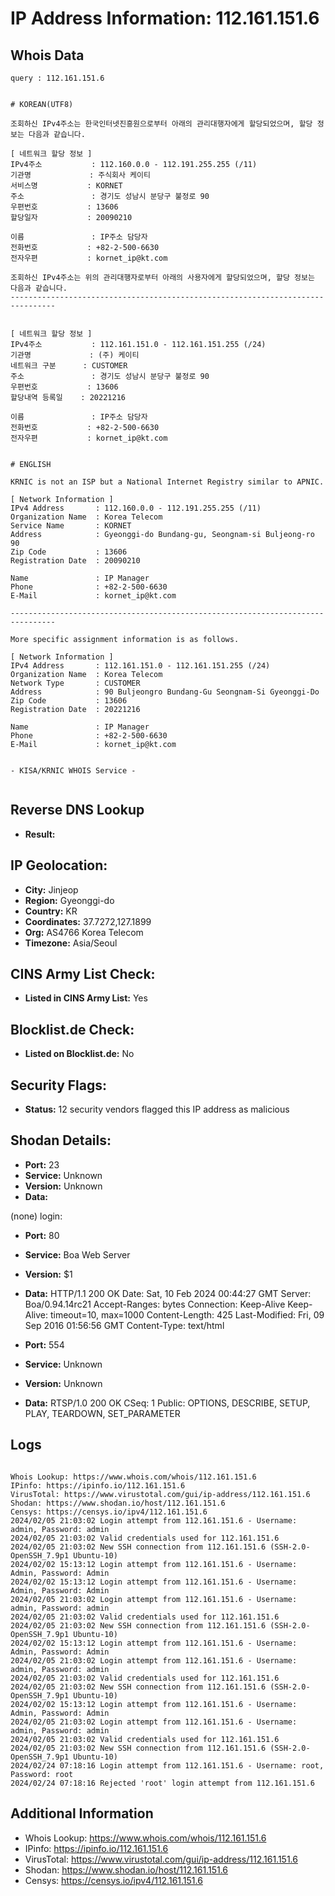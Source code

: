 # IP Address Information: 112.161.151.6

## Whois Data
```
query : 112.161.151.6


# KOREAN(UTF8)

조회하신 IPv4주소는 한국인터넷진흥원으로부터 아래의 관리대행자에게 할당되었으며, 할당 정보는 다음과 같습니다.

[ 네트워크 할당 정보 ]
IPv4주소           : 112.160.0.0 - 112.191.255.255 (/11)
기관명             : 주식회사 케이티
서비스명           : KORNET
주소               : 경기도 성남시 분당구 불정로 90
우편번호           : 13606
할당일자           : 20090210

이름               : IP주소 담당자
전화번호           : +82-2-500-6630
전자우편           : kornet_ip@kt.com

조회하신 IPv4주소는 위의 관리대행자로부터 아래의 사용자에게 할당되었으며, 할당 정보는 다음과 같습니다.
--------------------------------------------------------------------------------


[ 네트워크 할당 정보 ]
IPv4주소           : 112.161.151.0 - 112.161.151.255 (/24)
기관명             : (주) 케이티
네트워크 구분      : CUSTOMER
주소               : 경기도 성남시 분당구 불정로 90
우편번호           : 13606
할당내역 등록일    : 20221216

이름               : IP주소 담당자
전화번호           : +82-2-500-6630
전자우편           : kornet_ip@kt.com


# ENGLISH

KRNIC is not an ISP but a National Internet Registry similar to APNIC.

[ Network Information ]
IPv4 Address       : 112.160.0.0 - 112.191.255.255 (/11)
Organization Name  : Korea Telecom
Service Name       : KORNET
Address            : Gyeonggi-do Bundang-gu, Seongnam-si Buljeong-ro 90
Zip Code           : 13606
Registration Date  : 20090210

Name               : IP Manager
Phone              : +82-2-500-6630
E-Mail             : kornet_ip@kt.com

--------------------------------------------------------------------------------

More specific assignment information is as follows.

[ Network Information ]
IPv4 Address       : 112.161.151.0 - 112.161.151.255 (/24)
Organization Name  : Korea Telecom
Network Type       : CUSTOMER
Address            : 90 Buljeongro Bundang-Gu Seongnam-Si Gyeonggi-Do
Zip Code           : 13606
Registration Date  : 20221216

Name               : IP Manager
Phone              : +82-2-500-6630
E-Mail             : kornet_ip@kt.com


- KISA/KRNIC WHOIS Service -


```
## Reverse DNS Lookup
- **Result:** 

## IP Geolocation:
- **City:** Jinjeop
- **Region:** Gyeonggi-do
- **Country:** KR
- **Coordinates:** 37.7272,127.1899
- **Org:** AS4766 Korea Telecom
- **Timezone:** Asia/Seoul

## CINS Army List Check:
- **Listed in CINS Army List:** 
Yes

## Blocklist.de Check:
- **Listed on Blocklist.de:** 
No

## Security Flags:
- **Status:** 12 security vendors flagged this IP address as malicious

## Shodan Details:
- **Port:** 23
- **Service:** Unknown
- **Version:** Unknown
- **Data:** 
(none) login: 

- **Port:** 80
- **Service:** Boa Web Server
- **Version:** $1
- **Data:** HTTP/1.1 200 OK
Date: Sat, 10 Feb 2024 00:44:27 GMT
Server: Boa/0.94.14rc21
Accept-Ranges: bytes
Connection: Keep-Alive
Keep-Alive: timeout=10, max=1000
Content-Length: 425
Last-Modified: Fri, 09 Sep 2016 01:56:56 GMT
Content-Type: text/html



- **Port:** 554
- **Service:** Unknown
- **Version:** Unknown
- **Data:** RTSP/1.0 200 OK
CSeq: 1
Public: OPTIONS, DESCRIBE, SETUP, PLAY, TEARDOWN, SET_PARAMETER



## Logs
```

Whois Lookup: https://www.whois.com/whois/112.161.151.6
IPinfo: https://ipinfo.io/112.161.151.6
VirusTotal: https://www.virustotal.com/gui/ip-address/112.161.151.6
Shodan: https://www.shodan.io/host/112.161.151.6
Censys: https://censys.io/ipv4/112.161.151.6
2024/02/05 21:03:02 Login attempt from 112.161.151.6 - Username: admin, Password: admin
2024/02/05 21:03:02 Valid credentials used for 112.161.151.6
2024/02/05 21:03:02 New SSH connection from 112.161.151.6 (SSH-2.0-OpenSSH_7.9p1 Ubuntu-10)
2024/02/02 15:13:12 Login attempt from 112.161.151.6 - Username: Admin, Password: Admin
2024/02/02 15:13:12 Login attempt from 112.161.151.6 - Username: Admin, Password: Admin
2024/02/05 21:03:02 Login attempt from 112.161.151.6 - Username: admin, Password: admin
2024/02/05 21:03:02 Valid credentials used for 112.161.151.6
2024/02/05 21:03:02 New SSH connection from 112.161.151.6 (SSH-2.0-OpenSSH_7.9p1 Ubuntu-10)
2024/02/02 15:13:12 Login attempt from 112.161.151.6 - Username: Admin, Password: Admin
2024/02/05 21:03:02 Login attempt from 112.161.151.6 - Username: admin, Password: admin
2024/02/05 21:03:02 Valid credentials used for 112.161.151.6
2024/02/05 21:03:02 New SSH connection from 112.161.151.6 (SSH-2.0-OpenSSH_7.9p1 Ubuntu-10)
2024/02/02 15:13:12 Login attempt from 112.161.151.6 - Username: Admin, Password: Admin
2024/02/05 21:03:02 Login attempt from 112.161.151.6 - Username: admin, Password: admin
2024/02/05 21:03:02 Valid credentials used for 112.161.151.6
2024/02/05 21:03:02 New SSH connection from 112.161.151.6 (SSH-2.0-OpenSSH_7.9p1 Ubuntu-10)
2024/02/24 07:18:16 Login attempt from 112.161.151.6 - Username: root, Password: root
2024/02/24 07:18:16 Rejected 'root' login attempt from 112.161.151.6

```
## Additional Information
- Whois Lookup: https://www.whois.com/whois/112.161.151.6
- IPinfo: https://ipinfo.io/112.161.151.6
- VirusTotal: https://www.virustotal.com/gui/ip-address/112.161.151.6
- Shodan: https://www.shodan.io/host/112.161.151.6
- Censys: https://censys.io/ipv4/112.161.151.6

